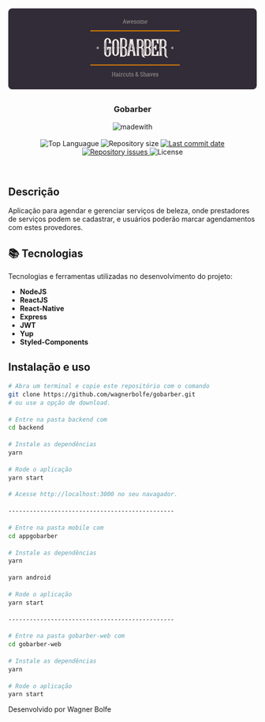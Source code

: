 <h1 align="center">
    <img alt="MoveIt" src="./img/logo.png"  width="600px" style="border-radius:8px;"/>
</h1>

<h3 align="center" >
  Gobarber
</h3>

<p align="center">
  <img alt="madewith" src="https://forthebadge.com/images/badges/made-with-typescript.svg"><br><br>
  <img alt="Top Languague" src="https://img.shields.io/github/languages/top/wagnerbolfe/gobarber">
  <img alt="Repository size" src="https://img.shields.io/github/repo-size/wagnerbolfe/gobarber">
  <a href="https://github.com/wagnerbolfe/gobarber/commits/master">
    <img alt="Last commit date" src="https://img.shields.io/github/last-commit/wagnerbolfe/gobarber">
  </a>
   <a href="https://github.com/wagnerbolfe/gobarber/issues">
    <img alt="Repository issues" src="https://img.shields.io/github/issues/wagnerbolfe/gobarber">
  </a>
  <img alt="License" src="https://img.shields.io/github/license/wagnerbolfe/gobarber">
</p>

<br>

## Descrição

Aplicação para agendar e gerenciar serviços de beleza, onde prestadores de serviços podem se cadastrar, e usuários poderão marcar agendamentos com estes provedores.

## :books: Tecnologias

Tecnologias e ferramentas utilizadas no desenvolvimento do projeto:

- **NodeJS**
- **ReactJS**
- **React-Native**
- **Express**
- **JWT**
- **Yup**
- **Styled-Components**

## Instalação e uso

```bash
# Abra um terminal e copie este repositório com o comando
git clone https://github.com/wagnerbolfe/gobarber.git
# ou use a opção de download.

# Entre na pasta backend com
cd backend

# Instale as dependências
yarn

# Rode o aplicação
yarn start

# Acesse http://localhost:3000 no seu navagador.

-----------------------------------------------

# Entre na pasta mobile com
cd appgobarber

# Instale as dependências
yarn

yarn android

# Rode o aplicação
yarn start

-----------------------------------------------

# Entre na pasta gobarber-web com
cd gobarber-web

# Instale as dependências
yarn

# Rode o aplicação
yarn start

```

Desenvolvido por Wagner Bolfe
